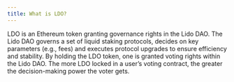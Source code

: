 ```yaml
---
title: What is LDO?
---
```


LDO is an Ethereum token granting governance rights in the Lido DAO. The Lido DAO governs a set of liquid staking protocols, decides on key parameters (e.g., fees) and executes protocol upgrades to ensure efficiency and stability. By holding the LDO token, one is granted voting rights within the Lido DAO. The more LDO locked in a user’s voting contract, the greater the decision-making power the voter gets.
